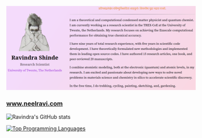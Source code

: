 ![Screenshot of Homepage](homepage-github.png)
### www.neelravi.com

<!--
**neelravi/neelravi** is a ✨ _special_ ✨ repository because its `README.md` (this file) appears on your GitHub profile.

Here are some ideas to get you started:

- 🔭 I’m currently working on ...
- 🌱 I’m currently learning ...
- 👯 I’m looking to collaborate on ...
- 🤔 I’m looking for help with ...
- 💬 Ask me about ...
- 📫 How to reach me: ...
- 😄 Pronouns: ...
- ⚡ Fun fact: ...
-->
![Ravindra's GitHub stats](https://github-readme-stats.vercel.app/api?username=neelravi&count_private=true&show_icons=true&theme=aura)

[![Top Programming Languages](https://github-readme-stats.vercel.app/api/top-langs/?username=neelravi&langs_count=10&layout=compact)](https://neelravi.com)

